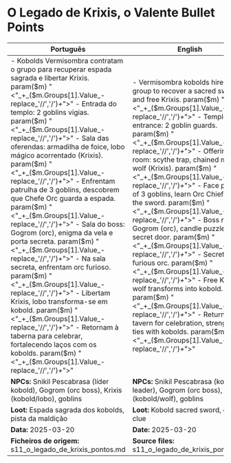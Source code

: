 # O Legado de Krixis, o Valente  Bullet Points

| Português                                                                                                                                                                                                                                                                                                                                                                                                                                                                                                                                          | English                                                                                                                                                                                                                                                                                                                                                                                                                                                                     |
| -------------------------------------------------------------------------------------------------------------------------------------------------------------------------------------------------------------------------------------------------------------------------------------------------------------------------------------------------------------------------------------------------------------------------------------------------------------------------------------------------------------------------------------------------- | --------------------------------------------------------------------------------------------------------------------------------------------------------------------------------------------------------------------------------------------------------------------------------------------------------------------------------------------------------------------------------------------------------------------------------------------------------------------------- |
| - Kobolds Vermisombra contratam o grupo para recuperar espada sagrada e libertar Krixis. param($m) "<"_+_($m.Groups[1].Value_-replace_'//','/')_+_">" - Entrada do templo: 2 goblins vigias. param($m) "<"_+_($m.Groups[1].Value_-replace_'//','/')_+_">" - Sala das oferendas: armadilha de foice, lobo mágico acorrentado (Krixis). param($m) "<"_+_($m.Groups[1].Value_-replace_'//','/')_+_">" - Enfrentam patrulha de 3 goblins, descobrem que Chefe Orc guarda a espada. param($m) "<"_+_($m.Groups[1].Value_-replace_'//','/')_+_">" - Sala do boss: Gogrom (orc), enigma da vela e porta secreta. param($m) "<"_+_($m.Groups[1].Value_-replace_'//','/')_+_">" - Na sala secreta, enfrentam orc furioso. param($m) "<"_+_($m.Groups[1].Value_-replace_'//','/')_+_">" - Libertam Krixis, lobo transforma-se em kobold. param($m) "<"_+_($m.Groups[1].Value_-replace_'//','/')_+_">" - Retornam à taberna para celebrar, fortalecendo laços com os kobolds. param($m) "<"_+_($m.Groups[1].Value_-replace_'//','/')_+_">"  | - Vermisombra kobolds hire the group to recover a sacred sword and free Krixis. param($m) "<"_+_($m.Groups[1].Value_-replace_'//','/')_+_">" - Temple entrance: 2 goblin guards. param($m) "<"_+_($m.Groups[1].Value_-replace_'//','/')_+_">" - Offerings room: scythe trap, chained magic wolf (Krixis). param($m) "<"_+_($m.Groups[1].Value_-replace_'//','/')_+_">" - Face patrol of 3 goblins, learn Orc Chief holds the sword. param($m) "<"_+_($m.Groups[1].Value_-replace_'//','/')_+_">" - Boss room: Gogrom (orc), candle puzzle and secret door. param($m) "<"_+_($m.Groups[1].Value_-replace_'//','/')_+_">" - Secret room: furious orc. param($m) "<"_+_($m.Groups[1].Value_-replace_'//','/')_+_">" - Free Krixis, wolf transforms into kobold. param($m) "<"_+_($m.Groups[1].Value_-replace_'//','/')_+_">" - Return to tavern for celebration, strengthen ties with kobolds. param($m) "<"_+_($m.Groups[1].Value_-replace_'//','/')_+_">"  |
| **NPCs:** Snikil Pescabrasa (líder kobold), Gogrom (orc boss), Krixis (kobold/lobo), goblins                                                                                                                                                                                                                                                                                                                                                                                                                                                       | **NPCs:** Snikil Pescabrasa (kobold leader), Gogrom (orc boss), Krixis (kobold/wolf), goblins                                                                                                                                                                                                                                                                                                                                                                               |
| **Loot:** Espada sagrada dos kobolds, pista da maldição                                                                                                                                                                                                                                                                                                                                                                                                                                                                                            | **Loot:** Kobold sacred sword, curse clue                                                                                                                                                                                                                                                                                                                                                                                                                                   |
| **Data:** 2025-03-20                                                                                                                                                                                                                                                                                                                                                                                                                                                                                                                               | **Date:** 2025-03-20                                                                                                                                                                                                                                                                                                                                                                                                                                                        |
| **Ficheiros de origem:** s11_o_legado_de_krixis_pontos.md                                                                                                                                                                                                                                                                                                                                                                                                                                                                                          | **Source files:** s11_o_legado_de_krixis_pontos.md                                                                                                                                                                                                                                                                                                                                                                                                                          |

























